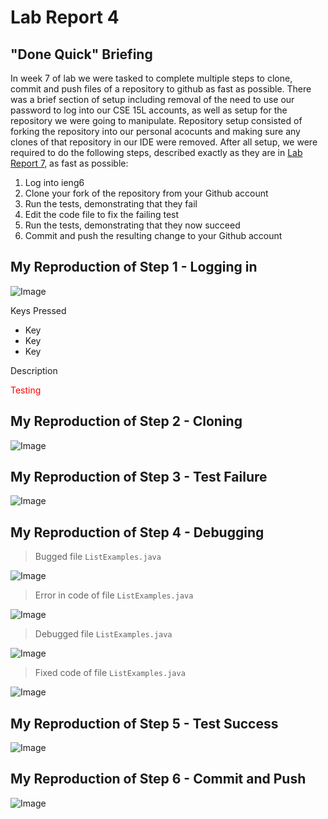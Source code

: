 # Lab Report 4

## "Done Quick" Briefing

In week 7 of lab we were tasked to complete multiple steps to clone, commit and push files of a repository to github as fast as possible. There was a brief section of setup including removal of the need to use our password to log into our CSE 15L accounts, as well as setup for the repository we were going to manipulate. Repository setup consisted of forking the repository into our personal acocunts and making sure any clones of that repository in our IDE were removed. After all setup, we were required to do the following steps, described exactly as they are in [Lab Report 7](https://ucsd-cse15l-w23.github.io/week/week7/), as fast as possible:

1. Log into ieng6
2. Clone your fork of the repository from your Github account
3. Run the tests, demonstrating that they fail
4. Edit the code file to fix the failing test
5. Run the tests, demonstrating that they now succeed
6. Commit and push the resulting change to your Github account

## My Reproduction of Step 1 - Logging in

![Image](Step4LogIn.png)

Keys Pressed
* Key
* Key
* Key

Description

<span style="color: red;">Testing</span>

## My Reproduction of Step 2 - Cloning

![Image](Step5CloneFork.png)

## My Reproduction of Step 3 - Test Failure

![Image](Step6TestsFail.png)

## My Reproduction of Step 4 - Debugging

> Bugged file `ListExamples.java`

![Image](Step7UnfixedFull.png)

> Error in code of file `ListExamples.java`

![Image](Step7UnfixedZoom.png)


> Debugged file `ListExamples.java`

![Image](Step7FixedFull.png)


> Fixed code of file `ListExamples.java`

![Image](Step7FixedZoom.png)


## My Reproduction of Step 5 - Test Success

![Image](Step8TestsPass.png)

## My Reproduction of Step 6 - Commit and Push

![Image](Step9CommitPush.png)
